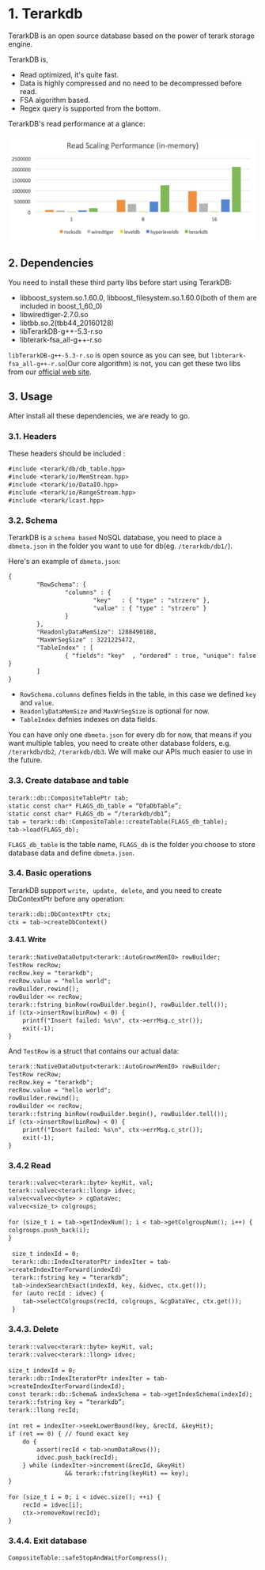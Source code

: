 # 1. Terarkdb
TerarkDB is an open source database based on the power of terark storage engine.

TerarkDB is,

- Read optimized, it's quite fast.
- Data is highly compressed and no need to be decompressed before read.
- FSA algorithm based.
- Regex query is supported from the bottom.

TerarkDB's read performance at a glance:

![](docs/images/read-only.jpg)

## 2. Dependencies
You need to install these third party libs before start using TerarkDB:

- libboost_system.so.1.60.0, libboost_filesystem.so.1.60.0(both of them are included in boost_1_60_0)
- libwiredtiger-2.7.0.so
- libtbb.so.2(tbb44_20160128)
- libTerarkDB-g++-5.3-r.so
- libterark-fsa_all-g++-r.so

`libTerarkDB-g++-5.3-r.so` is open source as you can see, but `libterark-fsa_all-g++-r.so`(Our core algorithm) is not, you can get these two libs from our [official web site](http://www.terark.com/en/products/terark-db).


## 3. Usage
After install all these dependencies, we are ready to go.

### 3.1. Headers
These headers should be included :

```
#include <terark/db/db_table.hpp>
#include <terark/io/MemStream.hpp>
#include <terark/io/DataIO.hpp>
#include <terark/io/RangeStream.hpp>
#include <terark/lcast.hpp>
```

### 3.2. Schema
TerarkDB is a `schema based` NoSQL database, you need to place a `dbmeta.json` in the folder you want to use for db(eg. `/terarkdb/db1/`).

Here's an example of `dbmeta.json`:

```
{
        "RowSchema": {
                "columns" : {
                        "key"   : { "type" : "strzero" },
                        "value" : { "type" : "strzero" }
                }
        },
        "ReadonlyDataMemSize": 1288490188,
        "MaxWrSegSize" : 3221225472,
        "TableIndex" : [
                { "fields": "key"  , "ordered" : true, "unique": false }
        ]
}

```

- `RowSchema.columns` defines fields in the table, in this case we defined `key` and `value`.
- `ReadonlyDataMemSize` and `MaxWrSegSize` is optional for now.
- `TableIndex` defnies indexes on data fields.

You can have only one `dbmeta.json` for every db for now, that means if you want multiple tables, you need to create other database folders, e.g. `/terarkdb/db2`, `/terarkdb/db3`. We will make our APIs much easier to use in the future.

### 3.3. Create database and table
```
terark::db::CompositeTablePtr tab;
static const char* FLAGS_db_table = “DfaDbTable”;
static const char* FLAGS_db = “/terarkdb/db1”;
tab = terark::db::CompositeTable::createTable(FLAGS_db_table);
tab->load(FLAGS_db);
```

`FLAGS_db_table` is the table name, `FLAGS_db` is the folder you choose to store database data and define `dbmeta.json`.

### 3.4. Basic operations
TerarkDB support `write, update, delete`, and you need to create DbContextPtr before any operation:

```
terark::db::DbContextPtr ctx;
ctx = tab->createDbContext()
```

#### 3.4.1. Write
```
terark::NativeDataOutput<terark::AutoGrownMemIO> rowBuilder;
TestRow recRow;
recRow.key = "terarkdb";
recRow.value = "hello world";
rowBuilder.rewind();
rowBuilder << recRow;
terark::fstring binRow(rowBuilder.begin(), rowBuilder.tell());
if (ctx->insertRow(binRow) < 0) {
    printf("Insert failed: %s\n", ctx->errMsg.c_str());
    exit(-1);
}
```

And `TestRow` is a struct that contains our actual data:

```
terark::NativeDataOutput<terark::AutoGrownMemIO> rowBuilder;
TestRow recRow;
recRow.key = "terarkdb";
recRow.value = "hello world";
rowBuilder.rewind();
rowBuilder << recRow;
terark::fstring binRow(rowBuilder.begin(), rowBuilder.tell());
if (ctx->insertRow(binRow) < 0) {
    printf("Insert failed: %s\n", ctx->errMsg.c_str());
    exit(-1);
}
```

### 3.4.2 Read
```
terark::valvec<terark::byte> keyHit, val;
terark::valvec<terark::llong> idvec;
valvec<valvec<byte> > cgDataVec;
valvec<size_t> colgroups;

for (size_t i = tab->getIndexNum(); i < tab->getColgroupNum(); i++) {
colgroups.push_back(i);
}

 size_t indexId = 0;
 terark::db::IndexIteratorPtr indexIter = tab->createIndexIterForward(indexId)
 terark::fstring key = “terarkdb”;
 tab->indexSearchExact(indexId, key, &idvec, ctx.get());
 for (auto recId : idvec) {
    tab->selectColgroups(recId, colgroups, &cgDataVec, ctx.get());
 }
```

### 3.4.3. Delete
```
terark::valvec<terark::byte> keyHit, val;
terark::valvec<terark::llong> idvec;

size_t indexId = 0;
terark::db::IndexIteratorPtr indexIter = tab->createIndexIterForward(indexId);
const terark::db::Schema& indexSchema = tab->getIndexSchema(indexId);
terark::fstring key = “terarkdb”;
terark::llong recId;

int ret = indexIter->seekLowerBound(key, &recId, &keyHit);
if (ret == 0) { // found exact key
    do {
        assert(recId < tab->numDataRows());
        idvec.push_back(recId);
    } while (indexIter->increment(&recId, &keyHit)
                && terark::fstring(keyHit) == key);
}
 
for (size_t i = 0; i < idvec.size(); ++i) {
    recId = idvec[i];
    ctx->removeRow(recId);
}
```

### 3.4.4. Exit database
```
CompositeTable::safeStopAndWaitForCompress();
```
